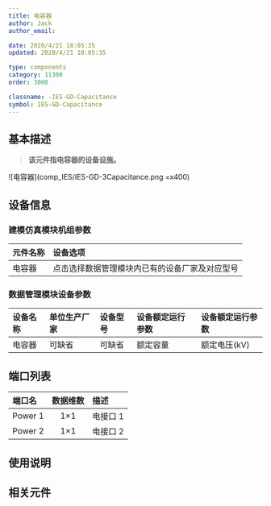 ```yaml
---
title: 电容器
author: Jack
author_email:

date: 2020/4/21 18:05:35
updated: 2020/4/21 18:05:35

type: components
category: 11300
order: 3000

classname: -IES-GD-Capacitance
symbol: IES-GD-Capacitance
---
```


## 基本描述

> **该元件指电容器的设备设施。**

![电容器](comp_IES/IES-GD-3Capacitance.png =x400)

## 设备信息

### 建模仿真模块机组参数

| 元件名称 | 设备选项                                       |
| :------- | :--------------------------------------------- |
| 电容器   | 点击选择数据管理模块内已有的设备厂家及对应型号 |

### 数据管理模块设备参数

| 设备名称 | 单位生产厂家 | 设备型号 | 设备额定运行参数 | 设备额定运行参数 |
| :------- | :----------- | :------- | :--------------- | :--------------- |
| 电容器   | 可缺省       | 可缺省   | 额定容量         | 额定电压(kV)     |

## 端口列表

| 端口名  | 数据维数 | 描述     |
| :------ | :------: | :------- |
| Power 1 |   1×1    | 电接口 1 |
| Power 2 |   1×1    | 电接口 2 |

## 使用说明

## 相关元件
